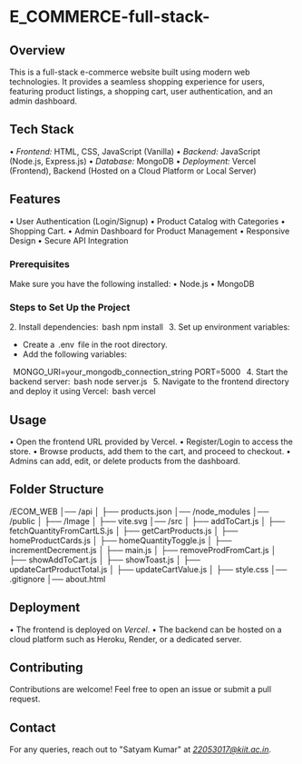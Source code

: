 # E_COMMERCE-full-stack-


## Overview
This is a full-stack e-commerce website built using modern web technologies. It provides a seamless shopping experience for users, featuring product listings, a shopping cart, user authentication, and an admin dashboard.

## Tech Stack
•⁠  ⁠*Frontend:* HTML, CSS, JavaScript (Vanilla)
•⁠  ⁠*Backend:* JavaScript (Node.js, Express.js)
•⁠  ⁠*Database:* MongoDB
•⁠  ⁠*Deployment:* Vercel (Frontend), Backend (Hosted on a Cloud Platform or Local Server)

## Features
•⁠  ⁠User Authentication (Login/Signup)
•⁠  ⁠Product Catalog with Categories
•⁠  ⁠Shopping Cart.
•⁠  ⁠Admin Dashboard for Product Management
•⁠  ⁠Responsive Design
•⁠  ⁠Secure API Integration



### Prerequisites
Make sure you have the following installed:
•⁠  ⁠Node.js
•⁠  ⁠MongoDB

### Steps to Set Up the Project

2.⁠ ⁠Install dependencies:
   ⁠ bash
   npm install
    ⁠
3.⁠ ⁠Set up environment variables:
   - Create a ⁠ .env ⁠ file in the root directory.
   - Add the following variables:
     
⁠      MONGO_URI=your_mongodb_connection_string
     PORT=5000
      ⁠
4.⁠ ⁠Start the backend server:
   ⁠ bash
   node server.js
    ⁠
5.⁠ ⁠Navigate to the frontend directory and deploy it using Vercel:
   ⁠ bash
   vercel
    ⁠

## Usage
•⁠  ⁠Open the frontend URL provided by Vercel.
•⁠  ⁠Register/Login to access the store.
•⁠  ⁠Browse products, add them to the cart, and proceed to checkout.
•⁠  ⁠Admins can add, edit, or delete products from the dashboard.

## Folder Structure

/ECOM_WEB
│── /api
│   ├── products.json
│── /node_modules
│── /public
│   ├── /Image
│   ├── vite.svg
│── /src
│   ├── addToCart.js
│   ├── fetchQuantityFromCartLS.js
│   ├── getCartProducts.js
│   ├── homeProductCards.js
│   ├── homeQuantityToggle.js
│   ├── incrementDecrement.js
│   ├── main.js
│   ├── removeProdFromCart.js
│   ├── showAddToCart.js
│   ├── showToast.js
│   ├── updateCartProductTotal.js
│   ├── updateCartValue.js
│   ├── style.css
│── .gitignore
│── about.html


## Deployment
•⁠  ⁠The frontend is deployed on *Vercel*.
•⁠  ⁠The backend can be hosted on a cloud platform such as Heroku, Render, or a dedicated server.


## Contributing
Contributions are welcome! Feel free to open an issue or submit a pull request.

## Contact
For any queries, reach out to "Satyam Kumar" at *22053017@kiit.ac.in*.
